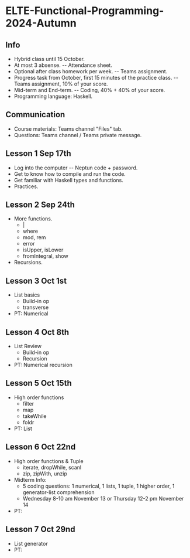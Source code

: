 # ELTE-Functional-Programming-2024-Autumn
## Info
- Hybrid class until 15 October.
- At most 3 absense. -- Attendance sheet.
- Optional after class homework per week. -- Teams assignment.
- Progress task from October, first 15 minutes of the practice class. -- Teams assignment, 10% of your score.
- Mid-term and End-term. -- Coding, 40% + 40% of your score.
- Programming language: Haskell.

## Communication
- Course materials: Teams channel "Files" tab.
- Questions: Teams channel / Teams private message.

## Lesson 1 Sep 17th
- Log into the computer -- Neptun code + password.
- Get to know how to compile and run the code.
- Get familiar with Haskell types and functions.
- Practices.

## Lesson 2 Sep 24th
- More functions.
  - |
  - where
  - mod, rem
  - error
  - isUpper, isLower
  - fromIntegral, show
- Recursions.

## Lesson 3 Oct 1st
- List basics
  - Build-in op
  - transverse
- PT: Numerical

## Lesson 4 Oct 8th
- List Review
  - Build-in op
  - Recursion
- PT: Numerical recursion

## Lesson 5 Oct 15th
- High order functions
  - filter
  - map
  - takeWhile
  - foldr
- PT: List

## Lesson 6 Oct 22nd
- High order functions & Tuple
  - iterate, dropWhile, scanl
  - zip, zipWith, unzip
- Midterm Info:
  - 5 coding questions: 1 numerical, 1 lists, 1 tuple, 1 higher order, 1 generator-list comprehension
  - Wednesday 8-10 am November 13 or Thursday 12-2 pm November 14
- PT: 

## Lesson 7 Oct 29nd
- List generator
- PT: 
